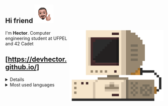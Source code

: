 







Hi friend <img src="./src/IMG-5048.PNG" height="60" width="60">
---

<img src="./src/retrocomputer0.2.gif" align="right" alt="retro computer" height="225" width="300">

<p> I'm <b>Hector</b>. Computer engineering student at UFPEL and 42 Cadet <br> </p>

<a href="https://devhector.github.io/" target="_blank">[https://devhector.github.io/]</a>
---

<p align="left">
  
  <details>
  <img src="https://badge42.herokuapp.com/api/stats/hectfern?privacyEmail=true&darkmode=true&cursus=42cursus"></img>
  <img src="https://github-readme-stats.vercel.app/api/wakatime?username=devhector&layout=compact"></img>
  </details>
  
  <details>
    <summary>Most used languages</summary>
    <img src="https://github-readme-stats.vercel.app/api/top-langs/?username=devhector&theme=dracula"> 
  </details>
</p>


<!--
**hectorhu17/hectorhu17** is a ✨ _special_ ✨ repository because its `README.md` (this file) appears on your GitHub profile.

Here are some ideas to get you started:

- 🔭 I’m currently working on ...
- 🌱 I’m currently learning ...
- 👯 I’m looking to collaborate on ...
- 🤔 I’m looking for help with ...
- 💬 Ask me about ...
- 📫 How to reach me: ...
- 😄 Pronouns: ...
- ⚡ Fun fact: ...
-->
